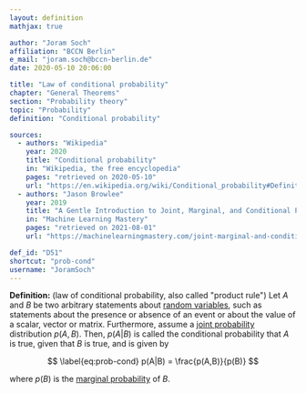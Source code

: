 ```yaml
---
layout: definition
mathjax: true

author: "Joram Soch"
affiliation: "BCCN Berlin"
e_mail: "joram.soch@bccn-berlin.de"
date: 2020-05-10 20:06:00

title: "Law of conditional probability"
chapter: "General Theorems"
section: "Probability theory"
topic: "Probability"
definition: "Conditional probability"

sources:
  - authors: "Wikipedia"
    year: 2020
    title: "Conditional probability"
    in: "Wikipedia, the free encyclopedia"
    pages: "retrieved on 2020-05-10"
    url: "https://en.wikipedia.org/wiki/Conditional_probability#Definition"
  - authors: "Jason Browlee"
    year: 2019
    title: "A Gentle Introduction to Joint, Marginal, and Conditional Probability"
    in: "Machine Learning Mastery"
    pages: "retrieved on 2021-08-01"
    url: "https://machinelearningmastery.com/joint-marginal-and-conditional-probability-for-machine-learning/"

def_id: "D51"
shortcut: "prob-cond"
username: "JoramSoch"
---
```



**Definition:** (law of conditional probability, also called "product rule") Let $A$ and $B$ be two arbitrary statements about [random variables](/D/rvar), such as statements about the presence or absence of an event or about the value of a scalar, vector or matrix. Furthermore, assume a [joint probability](/D/prob-joint) distribution $p(A,B)$. Then, $p(A \vert B)$ is called the conditional probability that $A$ is true, given that $B$ is true, and is given by

$$ \label{eq:prob-cond}
p(A|B) = \frac{p(A,B)}{p(B)}
$$

where $p(B)$ is the [marginal probability](/D/prob-marg) of $B$.